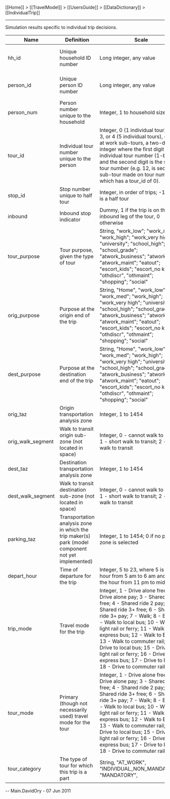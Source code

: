 [[Home]] > [[TravelModel]] > [[UsersGuide]] > [[DataDictionary]] > [[IndividualTrip]]

---

Simulation results specific to individual trip decisions.

| Name | Definition | Scale | Join with &hellip; |
|---|---|---|---|
| hh_id | Unique household ID number | Long integer, any value | All model files, [synthetic population household file](PopSynHousehold) |
| person_id | Unique person ID number | Long integer, any value | [Synthetic population person file](PopSynPerson), [[Person]] |
| person_num | Person number unique to the household | Integer, 1 to household size | [[Person]] |
| tour_id | Individual tour number unique to the person | Integer, 0 (1 individual tour), 1, 2, 3, or 4 (5 individual tours), or, for at work sub-tours, a two-digit integer where the first digit is the individual tour number (1-based) and the second digit is the sub-tour number (e.g. 12, is second sub-tour made on tour number 1, which has a tour_id of 0). | [[IndividualTour]] |
| stop_id | Stop number unique to half tour | Integer, in order of trips; -1 if this is a half tour |   |
| inbound | Inbound stop indicator | Dummy, 1 if the trip is on the inbound leg of the tour, 0 otherwise |   |
| tour_purpose | Tour purpose, given the type of tour | String, "work_low"; "work_med"; "work_high"; "work_very high"; "university"; "school_high"; "school_grade"; "atwork_business"; "atwork_eat"; "atwork_maint"; "eatout"; "escort_kids"; "escort_no kids"; "othdiscr", "othmaint"; "shopping"; "social" |   |
| orig_purpose | Purpose at the origin end of the trip | String, "Home", "work_low"; "work_med"; "work_high"; "work_very high"; "university"; "school_high"; "school_grade"; "atwork_business"; "atwork_eat"; "atwork_maint"; "eatout"; "escort_kids"; "escort_no kids"; "othdiscr", "othmaint"; "shopping"; "social" |   |
| dest_purpose | Purpose at the destination end of the trip | String, "Home", "work_low"; "work_med"; "work_high"; "work_very high"; "university"; "school_high"; "school_grade"; "atwork_business"; "atwork_eat"; "atwork_maint"; "eatout"; "escort_kids"; "escort_no kids"; "othdiscr", "othmaint"; "shopping"; "social" |   |
| orig_taz | Origin transportation analysis zone | Integer, 1 to 1454 | [Shape file](http://opendata.mtc.ca.gov/datasets/travel-analysis-zones) |
| orig_walk_segment | Walk to transit origin sub-zone (not located in space) | Integer, 0 - cannot walk to transit; 1 - short walk to transit; 2 - long walk to transit |   |
| dest_taz | Destination transportation analysis zone | Integer, 1 to 1454 | [Shape file](http://opendata.mtc.ca.gov/datasets/travel-analysis-zones) |
| dest_walk_segment | Walk to transit destination sub-zone (not located in space) | Integer, 0 - cannot walk to transit; 1 - short walk to transit; 2 - long walk to transit |   |
| parking_taz | Transportation analysis zone in which the trip maker(s) park (model component not yet implemented) | Integer, 1 to 1454; 0 if no parking zone is selected |   |
| depart_hour | Time of departure for the trip | Integer, 5 to 23, where 5 is the hour from 5 am to 6 am and 23 is the hour from 11 pm to midnight |   |
| trip_mode | Travel mode for the trip | Integer, 1 - Drive alone free; 2 - Drive alone pay; 3 - Shared ride 2 free; 4 - Shared ride 2 pay; 5 - Shared ride 3+ free; 6 - Shared ride 3+ pay; 7 - Walk; 8 - Bike; 9 - Walk to local bus; 10 - Walk to light rail or ferry; 11 - Walk to express bus; 12 - Walk to BART; 13 - Walk to commuter rail; 14 - Drive to local bus; 15 - Drive to light rail or ferry; 16 - Drive to express bus; 17 - Drive to BART; 18 - Drive to commuter rail |   |
| tour_mode | Primary (though not necessarily used) travel mode for the tour | Integer, 1 - Drive alone free; 2 - Drive alone pay; 3 - Shared ride 2 free; 4 - Shared ride 2 pay; 5 - Shared ride 3+ free; 6 - Shared ride 3+ pay; 7 - Walk; 8 - Bike; 9 - Walk to local bus; 10 - Walk to light rail or ferry; 11 - Walk to express bus; 12 - Walk to BART; 13 - Walk to commuter rail; 14 - Drive to local bus; 15 - Drive to light rail or ferry; 16 - Drive to express bus; 17 - Drive to BART; 18 - Drive to commuter rail |   |
| tour_category | The type of tour for which this trip is a part | String, "AT_WORK", "INDIVIDUAL_NON_MANDATORY", "MANDATORY", |   |

-- Main.DavidOry - 07 Jun 2011